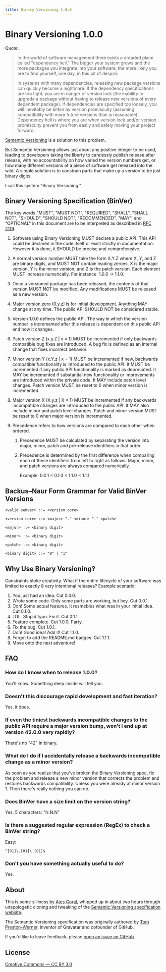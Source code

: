 ```yaml
---
title: Binary Versioning 1.0.0
---
```


Binary Versioning 1.0.0
=========================

Quote:

> In the world of software management there exists a dreaded place called
> "dependency hell." The bigger your system grows and the more packages you
> integrate into your software, the more likely you are to find yourself, one
> day, in this pit of despair.
>
> In systems with many dependencies, releasing new package versions can quickly become a nightmare. If the dependency specifications are too tight, you are in danger of version lock (the inability to upgrade a package without having to release new versions of every dependent package). If dependencies are specified too loosely, you will inevitably be bitten by version promiscuity (assuming compatibility with more future versions than is reasonable). Dependency hell is where you are when version lock and/or version promiscuity prevent you from easily and safely moving your project forward.

[Semantic Versioning](https://semver.org/) is a solution to this problem.

But Semantic Versioning allows just about any positive integer to be used, leading to developers taking the liberty to carelessly publish release after release, with no accountability on how varied the version numbers get, or how many different versions of a
piece of software get released into the wild. A simple solution is to constrain parts that make up a version to be just binary digits.

I call this system "Binary Versioning."

Binary Versioning Specification (BinVer)
------------------------------------------

The key words "MUST", "MUST NOT", "REQUIRED", "SHALL", "SHALL NOT", "SHOULD",
"SHOULD NOT", "RECOMMENDED", "MAY", and "OPTIONAL" in this document are to be
interpreted as described in [RFC 2119](https://tools.ietf.org/html/rfc2119).

1. Software using Binary Versioning MUST declare a public API. This API
could be declared in the code itself or exist strictly in documentation.
However it is done, it SHOULD be precise and comprehensive.

1. A normal version number MUST take the form X.Y.Z where X, Y, and Z are
binary digits, and MUST NOT contain leading zeroes. X is the
major version, Y is the minor version, and Z is the patch version.
Each element MUST increase numerically. For instance: 1.0.0 -> 1.1.0.

1. Once a versioned package has been released, the contents of that version
MUST NOT be modified. Any modifications MUST be released as a new version.

1. Major version zero (0.y.z) is for initial development. Anything MAY change
at any time. The public API SHOULD NOT be considered stable.

1. Version 1.0.0 defines the public API. The way in which the version number
is incremented after this release is dependent on this public API and how it
changes.

1. Patch version Z (x.y.Z | x = 1) MUST be incremented if only backwards
compatible bug fixes are introduced. A bug fix is defined as an internal
change that fixes incorrect behavior.

1. Minor version Y (x.Y.z | x = 1) MUST be incremented if new, backwards
compatible functionality is introduced to the public API. It MUST be
incremented if any public API functionality is marked as deprecated. It MAY be
incremented if substantial new functionality or improvements are introduced
within the private code. It MAY include patch level changes. Patch version
MUST be reset to 0 when minor version is incremented.

1. Major version X (X.y.z | X = 1) MUST be incremented if any backwards
incompatible changes are introduced to the public API. It MAY also include minor
and patch level changes. Patch and minor version MUST be reset to 0 when major
version is incremented.

1. Precedence refers to how versions are compared to each other when ordered.

   1. Precedence MUST be calculated by separating the version into major,
      minor, patch and pre-release identifiers in that order.

   1. Precedence is determined by the first difference when comparing each of
      these identifiers from left to right as follows: Major, minor, and patch
      versions are always compared numerically.

      Example: 0.0.1 < 0.1.0 < 1.1.0 < 1.1.1.

Backus–Naur Form Grammar for Valid BinVer Versions
--------------------------------------------------
```
<valid semver> ::= <version core>

<version core> ::= <major> "." <minor> "." <patch>

<major> ::= <binary digit>

<minor> ::= <binary digit>

<patch> ::= <binary digit>

<binary digit> ::= "0" | "1"
```

Why Use Binary Versioning?
----------------------------

Constraints stoke creativity. What if the entire lifecycle of your software was
limited to exactly 8 very intentional releases? Example scenario:

1. You just had an idea. Cut 0.0.0.
1. Wrote some code. Only some parts are working, but hey. Cut 0.0.1.
1. Ooh! Some actual features. It resmebles what was in your initial idea. Cut 0.1.0.
1. LOL. Stupid typo. Fix it. Cut 0.1.1.
1. Feature complete. Cut 1.0.0. Party.
1. Fix the bug. Cut 1.0.1.
1. Ooh! Good idea! Add it! Cut 1.1.0.
1. Forgot to add the README.md badges. Cut 1.1.1.
1. Move onto the next adventure!

FAQ
---

### How do I know when to release 1.0.0?

You'll know. Something deep inside will tell you.

### Doesn't this discourage rapid development and fast iteration?

Yes, it does.

### If even the tiniest backwards incompatible changes to the public API require a major version bump, won't I end up at version 42.0.0 very rapidly?

There's no "42" in binary.

### What do I do if I accidentally release a backwards incompatible change as a minor version?

As soon as you realize that you've broken the Binary Versioning spec, fix
the problem and release a new minor version that corrects the problem and
restores backwards compatibility. Unless you were already at minor version 1.
Then there's really nothing you can do.

### Does BinVer have a size limit on the version string?

Yes. 5 characters: "N.N.N"

### Is there a suggested regular expression (RegEx) to check a BinVer string?

Easy:

```
^[01]\.[01]\.[01]$
```

### Don't you have something actually useful to do?

Yes.

About
-----

This is some silliness by [Ates Goral](https://magnetiq.ca), whipped up in about two hours through unapologetic cloning and tweaking of the [Semantic Versioning specification website](https://semver.org/).

The Semantic Versioning specification was originally authored by [Tom
Preston-Werner](https://tom.preston-werner.com), inventor of Gravatar and
cofounder of GitHub.

If you'd like to leave feedback, please [open an issue on
GitHub](https://github.com/atesgoral/binver.org/issues).

License
-------

[Creative Commons ― CC BY 3.0](https://creativecommons.org/licenses/by/3.0/)
